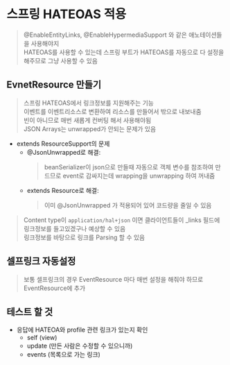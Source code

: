 # 스프링 HATEOAS 적용
> @EnableEntityLinks, @EnableHypermediaSupport 와 같은 애노테이션들을 사용해야지  
> HATEOAS를 사용할 수 있는데 스프링 부트가 HATEOAS를 자동으로 다 설정을 해주므로 그냥 사용할 수 있음  

## EvnetResource 만들기
> 스프링 HATEOAS에서 링크정보를 지원해주는 기능  
> 이벤트를 이벤트리소스로 변환하여 리소스를 만들어서 밖으로 내보내줌  
> 빈이 아니므로 매번 새롭게 컨버팅 해서 사용해야됨  
> JSON Arrays는 unwrapped가 안되는 문제가 있음  
- extends ResourceSupport의 문제
  - @JsonUnwrapped로 해결: 
    > beanSerializer이 json으로 만들때 자동으로 객체 변수를 참조하여 만드므로 event로 감싸지는데 wrapping을 unwrapping 하여 꺼내줌  
  - extends Resource<T>로 해결:
    > 이미 @JsonUnwrapped 가 적용되어 있어 코드량을 줄일 수 있음  
  
> Content type이 `application/hal+json` 이면 클라이언트들이 _links 필드에 링크정보를 들고있겠구나 예상할 수 있음  
> 링크정보를 바탕으로 링크를 Parsing 할 수 있음  

## 셀프링크 자동설정
> 보통 셀프링크의 경우 EventResource 마다 매번 설정을 해줘야 하므로 EventResource에 추가  

## 테스트 할 것
- 응답에 HATEOA와 profile 관련 링크가 있는지 확인
  - self (view)
  - update (만든 사람은 수정할 수 있으니까)
  - events (목록으로 가는 링크)